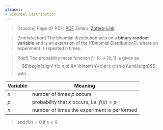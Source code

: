 ```yaml
---
aliases:
- Binomial Distribution
---
```


>[!source]
>Page 47
>PDF: [PDF](../../../../PDFs/grimmett1986.pdf)
>Zotero: [Zotero-Link](zotero://select/items/@grimmett1986)

>[!introduction]
>The binomial distribution acts on a **binary random variable** and is an extension of the [[Binomial Distribution]], where an experiment is repeated $n$ times.

>[!def]
>The probability mass function $f: \mathbb{R} \rightarrow [0,1]$ is given as
>$$\begin{align} f(x;n,p) &= \binom{n}{x}p^x q^{n-x}\end{align}$$
>with 
>
| Variable | Meaning                                     |
| -------- | ------------------------------------------- |
| $x$      | number of times $p$ occurs                  |
| $p$      | probability that $x$ occurs, i.e. $f(x)=p$  |
| $n$      | number of times the experiment is performed |
>and $f(x) = 0$ if $x < 0$
